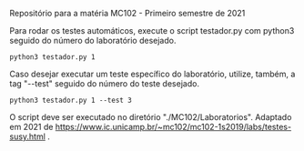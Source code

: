 Repositório para a matéria MC102 - Primeiro semestre de 2021

Para rodar os testes automáticos, execute o script testador.py com python3 seguido do número do laboratório desejado.

	python3 testador.py 1
	

Caso desejar executar um teste específico do laboratório, utilize, também, a tag "--test" seguido do número do teste desejado.

	python3 testador.py 1 --test 3
	

O script deve ser executado no diretório "./MC102/Laboratorios". 
Adaptado em 2021 de https://www.ic.unicamp.br/~mc102/mc102-1s2019/labs/testes-susy.html .
